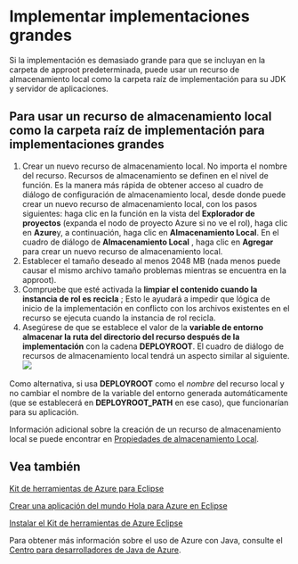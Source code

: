 <properties
    pageTitle="Implementar implementaciones grandes"
    description="Aprenda a implementar grandes implementaciones con el Kit de herramientas de Azure para Eclipse."
    services=""
    documentationCenter="java"
    authors="rmcmurray"
    manager="wpickett"
    editor=""/>

<tags
    ms.service="multiple"
    ms.workload="na"
    ms.tgt_pltfrm="multiple"
    ms.devlang="Java"
    ms.topic="article"
    ms.date="08/11/2016" 
    ms.author="robmcm"/>

<!-- Legacy MSDN URL = https://msdn.microsoft.com/library/azure/dn268601.aspx -->

# <a name="deploying-large-deployments"></a>Implementar implementaciones grandes #

Si la implementación es demasiado grande para que se incluyan en la carpeta de approot predeterminada, puede usar un recurso de almacenamiento local como la carpeta raíz de implementación para su JDK y servidor de aplicaciones.

## <a name="to-use-a-local-storage-resource-as-the-deployment-root-folder-for-large-deployments"></a>Para usar un recurso de almacenamiento local como la carpeta raíz de implementación para implementaciones grandes ##

1. Crear un nuevo recurso de almacenamiento local. No importa el nombre del recurso. Recursos de almacenamiento se definen en el nivel de función. Es la manera más rápida de obtener acceso al cuadro de diálogo de configuración de almacenamiento local, desde donde puede crear un nuevo recurso de almacenamiento local, con los pasos siguientes: haga clic en la función en la vista del **Explorador de proyectos** (expanda el nodo de proyecto Azure si no ve el rol), haga clic en **Azure**y, a continuación, haga clic en **Almacenamiento Local**. En el cuadro de diálogo de **Almacenamiento Local** , haga clic en **Agregar** para crear un nuevo recurso de almacenamiento local.
1. Establecer el tamaño deseado al menos 2048 MB (nada menos puede causar el mismo archivo tamaño problemas mientras se encuentra en la approot).
1. Compruebe que esté activada la **limpiar el contenido cuando la instancia de rol es recicla** ; Esto le ayudará a impedir que lógica de inicio de la implementación en conflicto con los archivos existentes en el recurso se ejecuta cuando la instancia de rol recicla.
1. Asegúrese de que se establece el valor de la **variable de entorno almacenar la ruta del directorio del recurso después de la implementación** con la cadena **DEPLOYROOT**. El cuadro de diálogo de recursos de almacenamiento local tendrá un aspecto similar al siguiente.
    ![][ic667943]

Como alternativa, si usa **DEPLOYROOT** como el *nombre* del recurso local y no cambiar el nombre de la variable del entorno generada automáticamente (que se establecerá en **DEPLOYROOT_PATH** en ese caso), que funcionarían para su aplicación.

Información adicional sobre la creación de un recurso de almacenamiento local se puede encontrar en [Propiedades de almacenamiento Local][].

## <a name="see-also"></a>Vea también ##

[Kit de herramientas de Azure para Eclipse][]

[Crear una aplicación del mundo Hola para Azure en Eclipse][]

[Instalar el Kit de herramientas de Azure Eclipse][] 

Para obtener más información sobre el uso de Azure con Java, consulte el [Centro para desarrolladores de Java de Azure][].

<!-- URL List -->

[Centro para desarrolladores de Java de Azure]: http://go.microsoft.com/fwlink/?LinkID=699547
[Kit de herramientas de Azure para Eclipse]: http://go.microsoft.com/fwlink/?LinkID=699529
[Crear una aplicación del mundo Hola para Azure en Eclipse]: http://go.microsoft.com/fwlink/?LinkID=699533
[Instalar el Kit de herramientas de Azure Eclipse]: http://go.microsoft.com/fwlink/?LinkId=699546
[Propiedades de almacenamiento local]: http://go.microsoft.com/fwlink/?LinkID=699525#local_storage_properties

<!-- IMG List -->

[ic667943]: ./media/azure-toolkit-for-eclipse-deploying-large-deployments/ic667943.png
